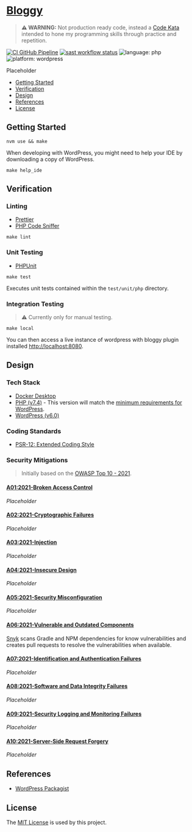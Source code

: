 # [Bloggy](https://github.com/dbtedman/kata-bloggy)

> **⚠️ WARNING:** Not production ready code, instead a [Code Kata](https://github.com/dbtedman#code-kata) intended to
> hone my programming skills through practice and repetition.

[![CI GitHub Pipeline](https://img.shields.io/github/workflow/status/dbtedman/kata-bloggy/ci?style=for-the-badge&logo=github&label=ci)](https://github.com/dbtedman/kata-bloggy/actions/workflows/ci.yml)
[![sast workflow status](https://img.shields.io/github/workflow/status/dbtedman/kata-bloggy/sast?style=for-the-badge&logo=github&label=sast)](https://github.com/dbtedman/kata-bloggy/actions/workflows/sast.yml)
![language: php](https://img.shields.io/badge/language-php-blue.svg?style=for-the-badge)
![platform: wordpress](https://img.shields.io/badge/platform-wordpress-blue.svg?style=for-the-badge)

Placeholder

-   [Getting Started](#getting-started)
-   [Verification](#verification)
-   [Design](#design)
-   [References](#references)
-   [License](#license)

## Getting Started

```shell
nvm use && make
```

When developing with WordPress, you might need to help your IDE by downloading a copy of WordPress.

```shell
make help_ide
```

## Verification

### Linting

-   [Prettier](https://prettier.io)
-   [PHP Code Sniffer](https://github.com/squizlabs/PHP_CodeSniffer)

```shell
make lint
```

### Unit Testing

-   [PHPUnit](https://phpunit.de)

```shell
make test
```

Executes unit tests contained within the `test/unit/php` directory.

### Integration Testing

> ⚠️ Currently only for manual testing.

```shell
make local
```

You can then access a live instance of wordpress with bloggy plugin
installed [http://localhost:8080](http://localhost:8080).

## Design

### Tech Stack

-   [Docker Desktop](https://www.docker.com/products/docker-desktopm)
-   [PHP (v7.4)](https://www.php.net) - This version will match
    the [minimum requirements for WordPress](https://en-au.wordpress.org/about/requirements/).
-   [WordPress (v6.0)](https://wordpress.org/)

### Coding Standards

-   [PSR-12: Extended Coding Style](https://www.php-fig.org/psr/psr-12/)

### Security Mitigations

> Initially based on the [OWASP Top 10 - 2021](https://owasp.org/www-project-top-ten/).

#### [A01:2021-Broken Access Control](https://owasp.org/Top10/A01_2021-Broken_Access_Control/)

_Placeholder_

#### [A02:2021-Cryptographic Failures](https://owasp.org/Top10/A02_2021-Cryptographic_Failures/)

_Placeholder_

#### [A03:2021-Injection](https://owasp.org/Top10/A03_2021-Injection/)

_Placeholder_

#### [A04:2021-Insecure Design](https://owasp.org/Top10/A04_2021-Insecure_Design/)

_Placeholder_

#### [A05:2021-Security Misconfiguration](https://owasp.org/Top10/A05_2021-Security_Misconfiguration/)

_Placeholder_

#### [A06:2021-Vulnerable and Outdated Components](https://owasp.org/Top10/A06_2021-Vulnerable_and_Outdated_Components/)

[Snyk](https://snyk.io) scans Gradle and NPM dependencies for know vulnerabilities and creates pull requests to resolve
the vulnerabilities when available.

#### [A07:2021-Identification and Authentication Failures](https://owasp.org/Top10/A07_2021-Identification_and_Authentication_Failures/)

_Placeholder_

#### [A08:2021-Software and Data Integrity Failures](https://owasp.org/Top10/A08_2021-Software_and_Data_Integrity_Failures/)

_Placeholder_

#### [A09:2021-Security Logging and Monitoring Failures](https://owasp.org/Top10/A09_2021-Security_Logging_and_Monitoring_Failures/)

_Placeholder_

#### [A10:2021-Server-Side Request Forgery](https://owasp.org/Top10/A10_2021-Server-Side_Request_Forgery_%28SSRF%29/)

_Placeholder_

## References

-   [WordPress Packagist](https://wpackagist.org)

## License

The [MIT License](./LICENSE.md) is used by this project.

